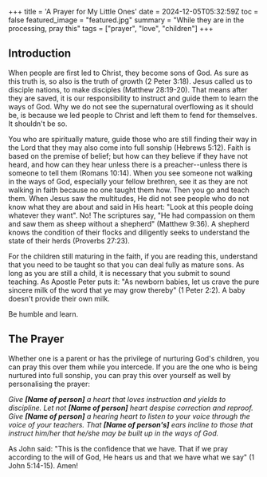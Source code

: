 +++
title = 'A Prayer for My Little Ones'
date = 2024-12-05T05:32:59Z
toc = false
featured_image = "featured.jpg"
summary = "While they are in the processing, pray this"
tags = ["prayer", "love", "children"]
+++

## Introduction

When people are first led to Christ, they become sons of God. As sure as this
truth is, so also is the truth of growth (2 Peter 3:18). Jesus called us to disciple nations,
to make disciples (Matthew 28:19-20). That means after they are saved, it is our responsibility to
instruct and guide them to learn the ways of God. Why we do not see the
supernatural overflowing as it should be, is because we led people to Christ and
left them to fend for themselves. It shouldn't be so.

You who are spiritually mature, guide those who are still finding their way in
the Lord that they may also come into full sonship (Hebrews 5:12). Faith is based on the premise
of belief; but how can they believe if they have not heard, and how can they hear
unless there is a preacher--unless there is someone to tell them (Romans 10:14). When you see
someone not walking in the ways of God, especially your fellow brethren, see it
as they are not walking in faith because no one taught them how. Then you go and
teach them. When Jesus saw the multitudes, He did not see people who do not know
what they are about and said in His heart: "Look at this people doing whatever
they want". No! The scriptures say, "He had compassion on them and saw them as
sheep without a shepherd" (Matthew 9:36). A shepherd knows the condition of their flocks and
diligently seeks to understand the state of their herds (Proverbs 27:23).

For the children still maturing in the faith, if you are reading this, understand
that you need to be taught so that you can deal fully as mature sons. As long as
you are still a child, it is necessary that you submit to sound teaching. As
Apostle Peter puts it: "As newborn babies, let us crave the pure sincere milk of
the word that ye may grow thereby" (1 Peter 2:2). A baby doesn't provide their own milk.

Be humble and learn.

## The Prayer

Whether one is a parent or has the privilege of nurturing God's children, you can
pray this over them while you intercede. If you are the one who is being nurtured
into full sonship, you can pray this over yourself as well by personalising the prayer:

_Give **[Name of person]** a heart that loves instruction and yields to discipline.
Let not **[Name of person]** heart despise correction and reproof. Give **[Name
of person]** a hearing heart to listen to your voice through the voice of your
teachers. That **[Name of person's]** ears incline to those that instruct him/her
that he/she may be built up in the ways of God._

As John said: "This is the confidence that we have. That if we pray according
to the will of God, He hears us and that we have what we say" (1 John 5:14-15). Amen!
